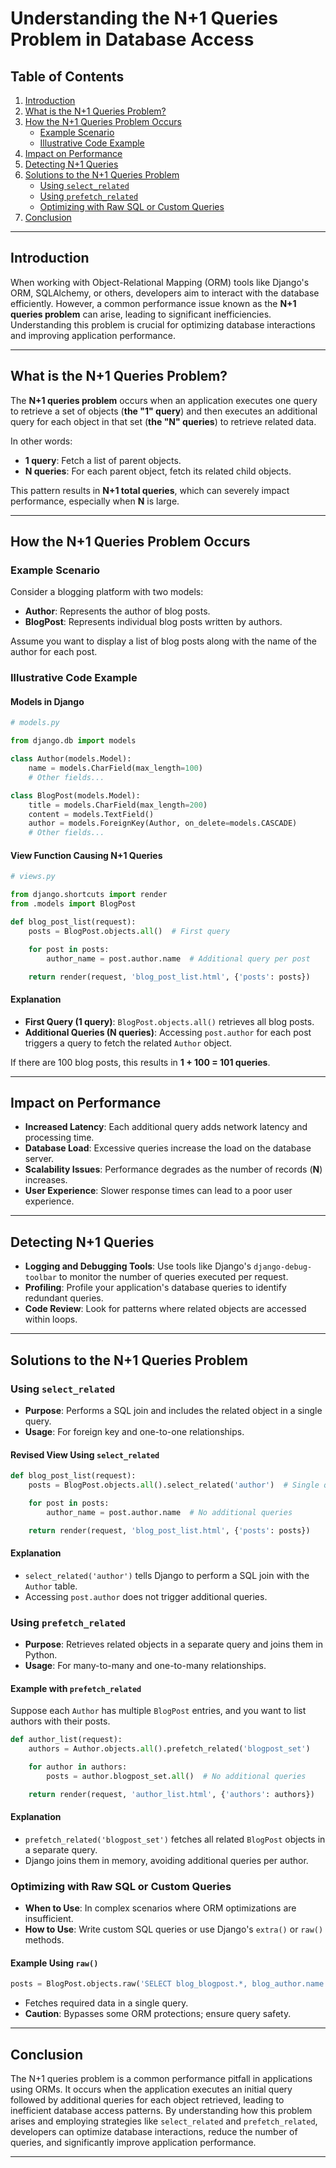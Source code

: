 # Understanding the N+1 Queries Problem in Database Access

## Table of Contents

1. [Introduction](#introduction)
2. [What is the N+1 Queries Problem?](#what-is-the-n1-queries-problem)
3. [How the N+1 Queries Problem Occurs](#how-the-n1-queries-problem-occurs)
   - [Example Scenario](#example-scenario)
   - [Illustrative Code Example](#illustrative-code-example)
4. [Impact on Performance](#impact-on-performance)
5. [Detecting N+1 Queries](#detecting-n1-queries)
6. [Solutions to the N+1 Queries Problem](#solutions-to-the-n1-queries-problem)
   - [Using `select_related`](#using-select_related)
   - [Using `prefetch_related`](#using-prefetch_related)
   - [Optimizing with Raw SQL or Custom Queries](#optimizing-with-raw-sql-or-custom-queries)
7. [Conclusion](#conclusion)

---

## Introduction

When working with Object-Relational Mapping (ORM) tools like Django's ORM, SQLAlchemy, or others, developers aim to interact with the database efficiently. However, a common performance issue known as the **N+1 queries problem** can arise, leading to significant inefficiencies. Understanding this problem is crucial for optimizing database interactions and improving application performance.

---

## What is the N+1 Queries Problem?

The **N+1 queries problem** occurs when an application executes one query to retrieve a set of objects (**the "1" query**) and then executes an additional query for each object in that set (**the "N" queries**) to retrieve related data.

In other words:

- **1 query**: Fetch a list of parent objects.
- **N queries**: For each parent object, fetch its related child objects.

This pattern results in **N+1 total queries**, which can severely impact performance, especially when **N** is large.

---

## How the N+1 Queries Problem Occurs

### Example Scenario

Consider a blogging platform with two models:

- **Author**: Represents the author of blog posts.
- **BlogPost**: Represents individual blog posts written by authors.

Assume you want to display a list of blog posts along with the name of the author for each post.

### Illustrative Code Example

#### Models in Django

```python
# models.py

from django.db import models

class Author(models.Model):
    name = models.CharField(max_length=100)
    # Other fields...

class BlogPost(models.Model):
    title = models.CharField(max_length=200)
    content = models.TextField()
    author = models.ForeignKey(Author, on_delete=models.CASCADE)
    # Other fields...
```

#### View Function Causing N+1 Queries

```python
# views.py

from django.shortcuts import render
from .models import BlogPost

def blog_post_list(request):
    posts = BlogPost.objects.all()  # First query

    for post in posts:
        author_name = post.author.name  # Additional query per post

    return render(request, 'blog_post_list.html', {'posts': posts})
```

#### Explanation

- **First Query (1 query)**: `BlogPost.objects.all()` retrieves all blog posts.
- **Additional Queries (N queries)**: Accessing `post.author` for each post triggers a query to fetch the related `Author` object.

If there are 100 blog posts, this results in **1 + 100 = 101 queries**.

---

## Impact on Performance

- **Increased Latency**: Each additional query adds network latency and processing time.
- **Database Load**: Excessive queries increase the load on the database server.
- **Scalability Issues**: Performance degrades as the number of records (**N**) increases.
- **User Experience**: Slower response times can lead to a poor user experience.

---

## Detecting N+1 Queries

- **Logging and Debugging Tools**: Use tools like Django's `django-debug-toolbar` to monitor the number of queries executed per request.
- **Profiling**: Profile your application's database queries to identify redundant queries.
- **Code Review**: Look for patterns where related objects are accessed within loops.

---

## Solutions to the N+1 Queries Problem

### Using `select_related`

- **Purpose**: Performs a SQL join and includes the related object in a single query.
- **Usage**: For foreign key and one-to-one relationships.

#### Revised View Using `select_related`

```python
def blog_post_list(request):
    posts = BlogPost.objects.all().select_related('author')  # Single query

    for post in posts:
        author_name = post.author.name  # No additional queries

    return render(request, 'blog_post_list.html', {'posts': posts})
```

#### Explanation

- `select_related('author')` tells Django to perform a SQL join with the `Author` table.
- Accessing `post.author` does not trigger additional queries.

### Using `prefetch_related`

- **Purpose**: Retrieves related objects in a separate query and joins them in Python.
- **Usage**: For many-to-many and one-to-many relationships.

#### Example with `prefetch_related`

Suppose each `Author` has multiple `BlogPost` entries, and you want to list authors with their posts.

```python
def author_list(request):
    authors = Author.objects.all().prefetch_related('blogpost_set')

    for author in authors:
        posts = author.blogpost_set.all()  # No additional queries

    return render(request, 'author_list.html', {'authors': authors})
```

#### Explanation

- `prefetch_related('blogpost_set')` fetches all related `BlogPost` objects in a separate query.
- Django joins them in memory, avoiding additional queries per author.

### Optimizing with Raw SQL or Custom Queries

- **When to Use**: In complex scenarios where ORM optimizations are insufficient.
- **How to Use**: Write custom SQL queries or use Django's `extra()` or `raw()` methods.

#### Example Using `raw()`

```python
posts = BlogPost.objects.raw('SELECT blog_blogpost.*, blog_author.name FROM blog_blogpost JOIN blog_author ON blog_blogpost.author_id = blog_author.id')
```

- Fetches required data in a single query.
- **Caution**: Bypasses some ORM protections; ensure query safety.

---

## Conclusion

The N+1 queries problem is a common performance pitfall in applications using ORMs. It occurs when the application executes an initial query followed by additional queries for each object retrieved, leading to inefficient database access patterns. By understanding how this problem arises and employing strategies like `select_related` and `prefetch_related`, developers can optimize database interactions, reduce the number of queries, and significantly improve application performance.

---